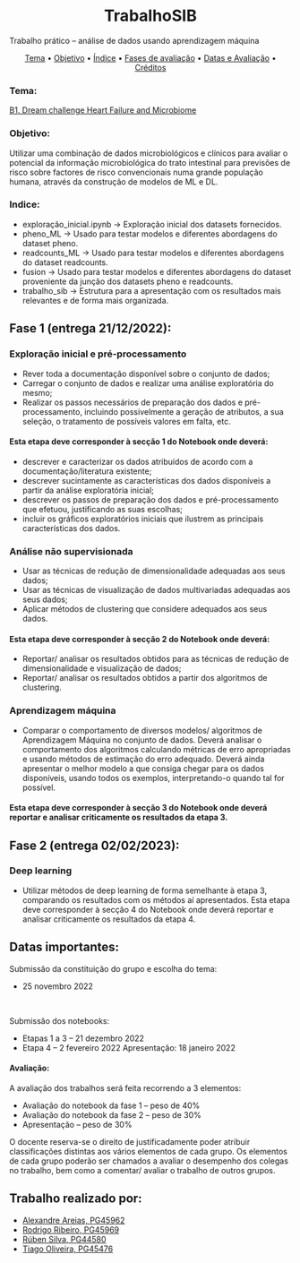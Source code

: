<h1 align="center">
 <br>
  TrabalhoSIB 
  <br>
</h1>


Trabalho	prático – análise	de	dados usando	aprendizagem	máquina

<p align="center">
  <a href="#tema">Tema</a> •
  <a href="#objetivo">Objetivo</a> •
  <a href="#indice">Índice</a> •
  <a href="#fase-1">Fases de avaliação</a> •
  <a href="#datas-importantes">Datas e Avaliação</a> •
  <a href="#trabalho-realizado-por">Créditos</a>
</p>


### Tema:
[B1. Dream challenge Heart Failure and Microbiome](https://www.synapse.org/#!Synapse:syn27130803/wiki/619274) 

### Objetivo: 
Utilizar uma combinação de dados microbiológicos e clínicos para avaliar o potencial da informação microbiológica do trato intestinal para previsões de risco sobre factores de risco convencionais numa grande população humana, através da construção de modelos de ML e DL.

### Indice:
* exploração_inicial.ipynb -> Exploração inicial dos datasets fornecidos. 
* pheno_ML -> Usado para testar modelos e diferentes abordagens do dataset pheno.
* readcounts_ML -> Usado para testar modelos e diferentes abordagens do dataset readcounts.
* fusion -> Usado para testar modelos e diferentes abordagens do dataset proveniente da junção dos datasets pheno e readcounts.
* trabalho_sib -> Estrutura para a apresentação com os resultados mais relevantes e de forma mais organizada.


## Fase 1 (entrega 21/12/2022):
### Exploração inicial e pré-processamento
* Rever toda a documentação disponível sobre o conjunto de dados;
* Carregar o conjunto de dados e realizar uma análise exploratória do mesmo;
* Realizar os passos necessários de preparação dos dados e pré-processamento, incluindo possivelmente a geração de atributos, a sua seleção, o tratamento de possíveis valores em falta, etc.
#### Esta etapa deve corresponder à secção 1 do Notebook onde deverá:
* descrever e caracterizar os dados atribuídos de acordo com a documentação/literatura existente;
* descrever sucintamente as características dos dados disponíveis a partir da análise exploratória inicial;
* descrever os passos de preparação dos dados e pré-processamento que efetuou, justificando as suas escolhas;
* incluir os gráficos exploratórios iniciais que ilustrem as principais características dos dados.

### Análise não supervisionada
* Usar as técnicas de redução de dimensionalidade adequadas aos seus dados;
* Usar as técnicas de visualização de dados multivariadas adequadas aos seus dados;
* Aplicar métodos de clustering que considere adequados aos seus dados. 
#### Esta etapa deve corresponder à secção 2 do Notebook onde deverá:
* Reportar/ analisar os resultados obtidos para as técnicas de redução de dimensionalidade e visualização de dados;
* Reportar/ analisar os resultados obtidos a partir dos algoritmos de clustering.

### Aprendizagem máquina
* Comparar o comportamento de diversos modelos/ algoritmos de Aprendizagem Máquina no conjunto de dados. Deverá analisar o comportamento dos algoritmos calculando métricas de erro apropriadas e usando métodos de estimação do erro adequado. Deverá ainda apresentar o melhor modelo a que consiga chegar para os dados disponíveis, usando todos os exemplos, interpretando-o quando tal for possível.
#### Esta etapa deve corresponder à secção 3 do Notebook onde deverá reportar e analisar criticamente os resultados da etapa 3.

## Fase 2 (entrega 02/02/2023):
### Deep learning
* Utilizar métodos de deep learning de forma semelhante à etapa 3, comparando os resultados com os métodos aí apresentados.
Esta etapa deve corresponder à secção 4 do Notebook onde deverá reportar e analisar
criticamente os resultados da etapa 4.

## Datas importantes:
Submissão da constituição do grupo e escolha do tema: 
* 25 novembro 2022
</br>

Submissão dos notebooks:
* Etapas 1 a 3 – 21 dezembro 2022
* Etapa 4 – 2 fevereiro 2022
Apresentação: 18 janeiro 2022
#### Avaliação:
A avaliação dos trabalhos será feita recorrendo a 3 elementos:
* Avaliação do notebook da fase 1 – peso de 40%
* Avaliação do notebook da fase 2 – peso de 30%
* Apresentação – peso de 30%

O docente reserva-se o direito de justificadamente poder atribuir classificações
distintas aos vários elementos de cada grupo. Os elementos de cada grupo poderão ser
chamados a avaliar o desempenho dos colegas no trabalho, bem como a comentar/
avaliar o trabalho de outros grupos.


## Trabalho realizado por:
- [Alexandre Areias, PG45962](https://github.com/areias03)
- [Rodrigo Ribeiro, PG45969](https://github.com/Rodrigo-Ribeiro26)
- [Rúben Silva, PG44580](https://github.com/RubenPTFCP)
- [Tiago Oliveira, PG45476](https://github.com/Malavita02)
